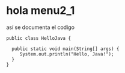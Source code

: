 # hola menu2_1

así se documenta el codigo

``` 
public class HelloJava {

  public static void main(String[] args) {
     System.out.println("Hello, Java!");
  }
}

```